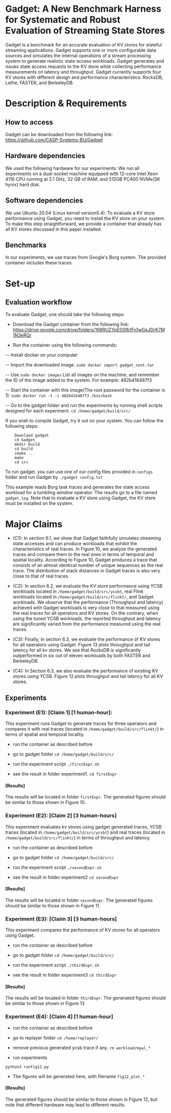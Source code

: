 # Gadget: A New Benchmark Harness for Systematic and Robust Evaluation of Streaming State Stores

Gadget is a benchmark for an accurate evaluation of KV stores for stateful streaming applications. Gadget supports one or more configurable data sources and simulates the internal operations of a stream processing system to generate realistic state access workloads. Gadget generates and issues state access requests to the KV store while collecting performance measurements on latency and throughput. Gadget currently supports four KV stores with different design and performance characteristics: RocksDB, Lethe, FASTER, and BerkeleyDB.

# Description & Requirements

## How to access

Gadget can be downloaded from the following link: https://github.com/CASP-Systems-BU/Gadget

## Hardware dependencies

We used the following hardware for our experiments:
We run all experiments on a dual-socket machine equipped with 12-core Intel Xeon 4116 CPU running at 2.1 GHz, 32 GB of RAM, and 512GB PC400 NVMe(SK hynix) hard disk. 

## Software dependencies

We use Ubuntu 20.04 (Linux kernel version5.4). To evaluate a KV store performance using Gadget, you need to install the KV store on your system. To make this step straightforward, we provide a container that already has all KV stores discussed in this paper installed.

## Benchmarks

In our experiments, we use traces from Google's Borg system. The provided container includes these traces.

# Set-up

## Evaluation workflow

To evaluate Gadget, one should take the following steps:

- Download the Gadget container from the following link: https://drive.google.com/drive/folders/198RUZYpE0Sfb1Fn1wGeJDrK7M1N3eRQr

- Run the container using the following commands:

-- Install docker on your computer 

-- Import the downloaded image. `sudo docker import gadget_cont.tar`

-- Use `sudo docker images` List all images on the machine, and remember the ID of the image added to the system. For example: 482b416487f3

-- Start the container with this image(The root password for the container is 1): `sudo docker run -t -i 482b416487f3 /bin/bash`

-- Go to the gadget folder and run the experiments by running shell scripts designed for each experiment. `cd /home/gadget/build/src/`

If you wish to compile Gadget, try it out on your system. You can follow the following steps:

```
    Downlaod gadget 
    cd Gadget
    mkdir build 
    cd build
    cmake ..
    make
    cd src
```

To run gadget, you can use one of our config files provided in `configs` folder and run Gadget by `./gadget config.txt`
 
 
This example reads Borg task traces and generates the state access workload for a tumbling window operator. The results go to a file named `gadget.log`. Note that to evaluate a KV store using Gadget, the KV store must be installed on the system.


# Major Claims

- (C1): In section 6.1, we show that Gadget faithfully simulates streaming state accesses and can produce workloads that exhibit the characteristics of real traces. In Figure 10, we analyze the generated traces and compare them to the real ones in terms of temporal and spatial locality. According to Figure 10,  Gadget produces a trace that consists of an almost identical number of unique sequences as the real trace. The distribution of stack distances in Gadget traces is also very close to that of real traces.

- (C2): In section 6.2, we evaluate the KV store performance using YCSB workloads located in `/home/gadget/build/src/ycsbt`, real Flink workloads located in `/home/gadget/build/src/flinkt/`, and Gadget workloads. We observe that the performance (Throughput and latency) achieved with Gadget workloads is very close to that measured using the real traces for all operators and KV stores. On the contrary, when using the tuned YCSB workloads, the reported throughput and latency are significantly varied from the performance measured using the real traces. 
    
- (C3): Finally, in section 6.3, we evaluate the performance of KV stores for all operators using Gadget. Figure 13 plots throughput and tail latency for all kv stores. We see that RocksDB is significantly outperformed in six out of eleven workloads by both FASTER and BerkeleyDB. 

- (C4): In Section 6.3, we also evaluate the performance of existing KV stores using YCSB. Figure 12 plots throughput and tail latency for all KV stores.

## Experiments

### Experiment (E1): [Claim 1] [1 human-hour]: 

This experiment runs Gadget to generate traces for three operators and compares it with real traces (located in `/home/gadget/build/src/flinkt/`) in terms of spatial and temporal locality.

- run the container as described before
    
- go to gadget folder `cd /home/gadget/build/src/`
    
- run the experiment script `./firstExpr.sh`
    
- see the result in folder experiment1. `cd firstExpr`
 

#### [Results]

The results will be located in folder `firstExpr`. The generated figures should be similar to those shown in Figure 10.


### Experiment (E2): [Claim 2] [3 human-hours] 

This experiment evaluates kv stores using gadget generated traces, YCSB traces (located in `/home/gadget/build/src/ycsbt`) and real traces (located in `/home/gadget/build/src/flinkt/`) in terms of throughput and latency.

- run the container as described before
    
- go to gadget folder `cd /home/gadget/build/src/`
    
- run the experiment script `./secondExpr.sh`

- see the result in folder experiment2 `cd secondExpr` 

#### [Results]

The results will be located in folder `secondExpr`. The generated figures should be similar to those shown in Figure 11.


### Experiment (E3): [Claim 3] [3 human-hours]

This experiment compares the performance of KV stores for all operators using Gadget.

- run the container as described before

- go to gadget folder `cd /home/gadget/build/src/`

- run the experiment script `./thirdExpr.sh ` 

- see the result in folder experiment3 `cd thirdExpr`

#### [Results]

The results will be located in folder `thirdExpr`. The generated figures should be similar to those shown in Figure 13

### Experiment (E4): [Claim 4] [1 human-hour]

- run the container as described before

- go to replayer folder `cd /home/replayer/`

- remove previous generated ycsb trace if any. `rm workload/mywl_*`

- run experiments
```
python3 runfig12.py
```

- The figures will be generated here, with filename `fig12_plot_*`



#### [Results]

The generated figures should be similar to those shown in Figure 12, but note that different hardware may lead to different results.
